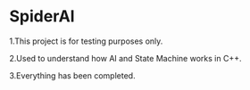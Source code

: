 # SpiderAI

1.This project is for testing purposes only.

2.Used to understand how AI and State Machine works in C++.

3.Everything has been completed.
